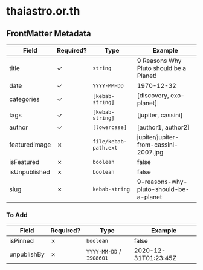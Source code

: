# thaiastro.or.th

## FrontMatter Metadata

| Field         | Required? | Type                  | Example                                 |
| ------------- | --------- | --------------------- | --------------------------------------- |
| title         | ✓         | `string`              | 9 Reasons Why Pluto should be a Planet! |
| date          | ✓         | `YYYY-MM-DD`          | 1970-12-32                              |
| categories    | ✓         | `[kebab-string]`      | [discovery, exo-planet]                 |
| tags          | ✓         | `[kebab-string]`      | [jupiter, cassini]                      |
| author        | ✓         | `[lowercase]`         | [author1, author2]                      |
| featuredImage | ✗         | `file/kebab-path.ext` | jupiter/jupiter-from-cassini-2007.jpg   |
| isFeatured    | ✗         | `boolean`             | false                                   |
| isUnpublished | ✗         | `boolean`             | false                                   |
| slug          | ✗         | `kebab-string`        | 9-reasons-why-pluto-should-be-a-planet  |

### To Add

| Field       | Required? | Type                     | Example              |
| ----------- | --------- | ------------------------ | -------------------- |
| isPinned    | ✗         | `boolean`                | false                |
| unpublishBy | ✗         | `YYYY-MM-DD` / `ISO8601` | 2020-12-31T01:23:45Z |
